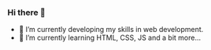 ### Hi there 👋
- 🔭 I’m currently developing my skills in web development.
- 🌱 I’m currently learning HTML, CSS, JS and a bit more...
